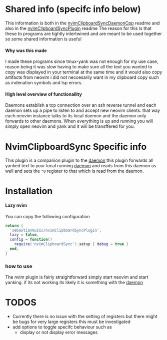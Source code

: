 # Shared info (specifc info below)
This information is both in the
[nvimClipboardSyncDaemonCpp](https://github.com/SebastianMusic/nvimClipboardSyncDaemonCpp)
readme and also in the
[nvimClipboardSyncPlugin](https://github.com/SebastianMusic/nvimClipboardSyncPlugin)
readme
The reason for this is that these to programs are tightly intertwined and are
meant to be used together so some shared information is useful
#### Why was this made
I made these programs since tmux-yank was not enough for my use case, reason
being it was slow having to make sure all the text you wanted to copy was
displayed in your terminal at the same time and it would also copy artifacts
from neovim i did not neccesarily want in my clipboard copy such as indenation
symbols and lsp errors.
#### High level overview of functionaility 
Daemons establish a tcp connection over an ssh reverse tunnel and each daemon
sets up a pipe to listen to and accept new neovim clients. that way each neovim
instance talks to its local daemon and the daemon only forwards to other
daemons.
When everything is up and running you will simply open neovim and yank and it
will be transffered for you.

# NvimClipboardSync Specific info
This plugin is a companion plugin to the [daemon](https://github.com/SebastianMusic/nvimClipboardSyncDaemonCpp) this plugin forwards all yanked text to your local running [daemon](https://github.com/SebastianMusic/nvimClipboardSyncDaemonCpp) and reads from this daemon as well and sets the `"0` register to that which is read from the daemon.
# Installation
#### Lazy nvim
You can copy the following configuration
```lua
return {
  'sebastianmusic/nvimClipboardSyncPlugin',
  lazy = false,
  config = function()
    require('nvimClipboardSync').setup { debug = true }
  end,
}
```

### how to use
The nvim plugin is fairly straightforward simply start neovim and start yanking.
if its not working its likely it is something with the [daemon](https://github.com/SebastianMusic/nvimClipboardSyncDaemonCpp)

# TODOS
- Currently there is no issue with the setting of registers but there might be
bugs for very large registers this must be investigated
- add options to toggle specifc behaviour such as 
    - display or not display error messages



